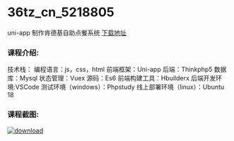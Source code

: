 # 36tz_cn_5218805
uni-app 制作肯德基自助点餐系统
[下载地址](http://www.36tz.cn/article/5218805 "下载地址")
### 课程介绍:
技术栈：
编程语言：js，css，html
前端框架：Uni-app
后端：Thinkphp5
数据库：Mysql
状态管理：Vuex
源码：Es6
前端构建工具：Hbuilderx
后端开发环境:VSCode
测试环境（windows）：Phpstudy
线上部署环境（linux）：Ubuntu 18

### 课程截图:
[![download](http://36tz.cn/muke_img/2021_03_2-14.png "下载地址")](http://www.36tz.cn "下载地址")
